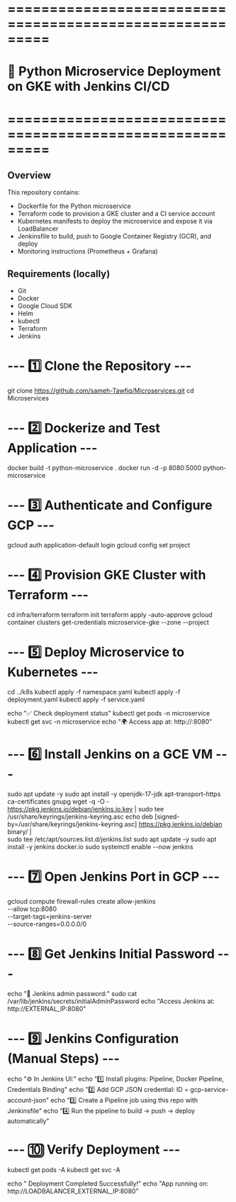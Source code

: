 # =========================================================
# 🚀 Python Microservice Deployment on GKE with Jenkins CI/CD
# =========================================================
## Overview
This repository contains:
- Dockerfile for the Python microservice
- Terraform code to provision a GKE cluster and a CI service account
- Kubernetes manifests to deploy the microservice and expose it via LoadBalancer
- Jenkinsfile to build, push to Google Container Registry (GCR), and deploy
- Monitoring instructions (Prometheus + Grafana)

## Requirements (locally)
- Git
- Docker 
- Google Cloud SDK 
- Helm
- kubectl
- Terraform 
- Jenkins 


# --- 1️⃣ Clone the Repository ---
git clone https://github.com/sameh-Tawfiq/Microservices.git
cd Microservices

# --- 2️⃣ Dockerize and Test Application ---
docker build -t python-microservice .
docker run -d -p 8080:5000 python-microservice

# --- 3️⃣ Authenticate and Configure GCP ---
gcloud auth application-default login
gcloud config set project 

# --- 4️⃣ Provision GKE Cluster with Terraform ---
cd infra/terraform
terraform init
terraform apply -auto-approve
gcloud container clusters get-credentials microservice-gke --zone  --project 

# --- 5️⃣ Deploy Microservice to Kubernetes ---
cd ../k8s
kubectl apply -f namespace.yaml
kubectl apply -f deployment.yaml
kubectl apply -f service.yaml

echo "✅ Check deployment status"
kubectl get pods -n microservice
kubectl get svc -n microservice
echo "🌍 Access app at: http://<EXTERNAL-IP>:8080"

# --- 6️⃣ Install Jenkins on a GCE VM ---
sudo apt update -y
sudo apt install -y openjdk-17-jdk apt-transport-https ca-certificates gnupg
wget -q -O - https://pkg.jenkins.io/debian/jenkins.io.key | sudo tee /usr/share/keyrings/jenkins-keyring.asc
echo deb [signed-by=/usr/share/keyrings/jenkins-keyring.asc] https://pkg.jenkins.io/debian binary/ | \
sudo tee /etc/apt/sources.list.d/jenkins.list
sudo apt update -y
sudo apt install -y jenkins docker.io
sudo systemctl enable --now jenkins

# --- 7️⃣ Open Jenkins Port in GCP ---
gcloud compute firewall-rules create allow-jenkins \
  --allow tcp:8080 \
  --target-tags=jenkins-server \
  --source-ranges=0.0.0.0/0

# --- 8️⃣ Get Jenkins Initial Password ---
echo "🔑 Jenkins admin password:"
sudo cat /var/lib/jenkins/secrets/initialAdminPassword
echo "Access Jenkins at: http://EXTERNAL_IP:8080"

# --- 9️⃣ Jenkins Configuration (Manual Steps) ---
echo "⚙️  In Jenkins UI:"
echo "1️⃣ Install plugins: Pipeline, Docker Pipeline, Credentials Binding"
echo "2️⃣ Add GCP JSON credential: ID = gcp-service-account-json"
echo "3️⃣ Create a Pipeline job using this repo with Jenkinsfile"
echo "4️⃣ Run the pipeline to build → push → deploy automatically"

# --- 🔟 Verify Deployment ---
kubectl get pods -A
kubectl get svc -A

echo " Deployment Completed Successfully!"
echo "App running on: http://LOADBALANCER_EXTERNAL_IP:8080"


